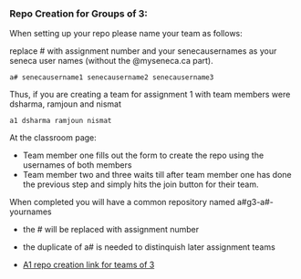 ### Repo Creation for Groups of 3:


When setting up your repo please name your team as follows:

replace # with assignment number and your senecausernames as your seneca user names (without the @myseneca.ca part).
```
a# senecausername1 senecausername2 senecausername3
```

Thus, if you are creating a team for assignment 1 with team members were dsharma, ramjoun and nismat

```
a1 dsharma ramjoun nismat
```


At the classroom page:

* Team member one fills out the form to create the repo using the usernames of both members
* Team member two and three waits till after team member one has done the previous step and simply hits the join button for their team.

When completed you will have a common repository named a#g3-a#-yournames
* the # will be replaced with assignment number
* the duplicate of a# is needed to distinquish later assignment teams


* [A1 repo creation link for teams of 3](https://classroom.github.com/a/Wdymxkfb)


